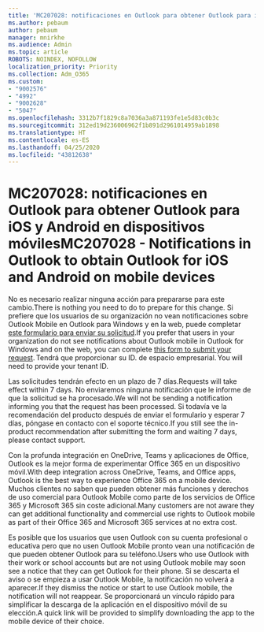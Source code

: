 ```yaml
---
title: 'MC207028: notificaciones en Outlook para obtener Outlook para iOS y Android en dispositivos móviles'
ms.author: pebaum
author: pebaum
manager: mnirkhe
ms.audience: Admin
ms.topic: article
ROBOTS: NOINDEX, NOFOLLOW
localization_priority: Priority
ms.collection: Adm_O365
ms.custom:
- "9002576"
- "4992"
- "9002628"
- "5047"
ms.openlocfilehash: 3312b7f1829c8a7036a3a871193fe1e5d83c0b3c
ms.sourcegitcommit: 312ed19d236006962f1b891d2961014959ab1898
ms.translationtype: HT
ms.contentlocale: es-ES
ms.lasthandoff: 04/25/2020
ms.locfileid: "43812638"
---
```

# <a name="mc207028---notifications-in-outlook-to-obtain-outlook-for-ios-and-android-on-mobile-devices"></a><span data-ttu-id="0914b-102">MC207028: notificaciones en Outlook para obtener Outlook para iOS y Android en dispositivos móviles</span><span class="sxs-lookup"><span data-stu-id="0914b-102">MC207028 - Notifications in Outlook to obtain Outlook for iOS and Android on mobile devices</span></span>

<span data-ttu-id="0914b-103">No es necesario realizar ninguna acción para prepararse para este cambio.</span><span class="sxs-lookup"><span data-stu-id="0914b-103">There is nothing you need to do to prepare for this change.</span></span> <span data-ttu-id="0914b-104">Si prefiere que los usuarios de su organización no vean notificaciones sobre Outlook Mobile en Outlook para Windows y en la web, puede completar [este formulario para enviar su solicitud](https://aka.ms/MC207028).</span><span class="sxs-lookup"><span data-stu-id="0914b-104">If you prefer that users in your organization do not see notifications about Outlook mobile in Outlook for Windows and on the web, you can complete [this form to submit your request](https://aka.ms/MC207028).</span></span><span data-ttu-id="0914b-105"> Tendrá que proporcionar su ID. de espacio empresarial.</span><span class="sxs-lookup"><span data-stu-id="0914b-105"> You will need to provide your tenant ID.</span></span> 

<span data-ttu-id="0914b-106">Las solicitudes tendrán efecto en un plazo de 7 días.</span><span class="sxs-lookup"><span data-stu-id="0914b-106">Requests will take effect within 7 days.</span></span> <span data-ttu-id="0914b-107">No enviaremos ninguna notificación que le informe de que la solicitud se ha procesado.</span><span class="sxs-lookup"><span data-stu-id="0914b-107">We will not be sending a notification informing you that the request has been processed.</span></span> <span data-ttu-id="0914b-108">Si todavía ve la recomendación del producto después de enviar el formulario y esperar 7 días, póngase en contacto con el soporte técnico.</span><span class="sxs-lookup"><span data-stu-id="0914b-108">If you still see the in-product recommendation after submitting the form and waiting 7 days, please contact support.</span></span>

<span data-ttu-id="0914b-109">Con la profunda integración en OneDrive, Teams y aplicaciones de Office, Outlook es la mejor forma de experimentar Office 365 en un dispositivo móvil.</span><span class="sxs-lookup"><span data-stu-id="0914b-109">With deep integration across OneDrive, Teams, and Office apps, Outlook is the best way to experience Office 365 on a mobile device.</span></span> <span data-ttu-id="0914b-110">Muchos clientes no saben que pueden obtener más funciones y derechos de uso comercial para Outlook Mobile como parte de los servicios de Office 365 y Microsoft 365 sin coste adicional.</span><span class="sxs-lookup"><span data-stu-id="0914b-110">Many customers are not aware they can get additional functionality and commercial use rights to Outlook mobile as part of their Office 365 and Microsoft 365 services at no extra cost.</span></span>

<span data-ttu-id="0914b-111">Es posible que los usuarios que usen Outlook con su cuenta profesional o educativa pero que no usen Outlook Mobile pronto vean una notificación de que pueden obtener Outlook para su teléfono.</span><span class="sxs-lookup"><span data-stu-id="0914b-111">Users who use Outlook with their work or school accounts but are not using Outlook mobile may soon see a notice that they can get Outlook for their phone.</span></span> <span data-ttu-id="0914b-112">Si se descarta el aviso o se empieza a usar Outlook Mobile, la notificación no volverá a aparecer.</span><span class="sxs-lookup"><span data-stu-id="0914b-112">If they dismiss the notice or start to use Outlook mobile, the notification will not reappear.</span></span> <span data-ttu-id="0914b-113">Se proporcionará un vínculo rápido para simplificar la descarga de la aplicación en el dispositivo móvil de su elección.</span><span class="sxs-lookup"><span data-stu-id="0914b-113">A quick link will be provided to simplify downloading the app to the mobile device of their choice.</span></span>
